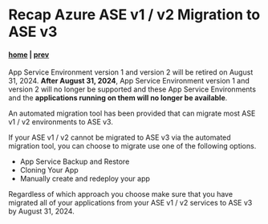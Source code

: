 # Recap Azure ASE v1 / v2 Migration to ASE v3

#### [home](./readme.md) | [prev](./redeploy.md)

App Service Environment version 1 and version 2 will be retired on August 31, 2024. **After August 31, 2024**, App Service Environment version 1 and version 2 will no longer be supported and these App Service Environments and the **applications running on them will no longer be available**.

An automated migration tool has been provided that can migrate most ASE v1 / v2 environments to ASE v3.

If your ASE v1 / v2 cannot be migrated to ASE v3 via the automated migration tool, you can choose to migrate use one of the following options.

- App Service Backup and Restore
- Cloning Your App
- Manually create and redeploy your app

Regardless of which approach you choose make sure that you have migrated all of your applications from your ASE v1 / v2 services to ASE v3 by August 31, 2024.